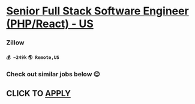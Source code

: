 # [Senior Full Stack Software Engineer (PHP/React) - US](https://www.remotewlb.com/apply/senior-full-stack-software-engineer-php-react-us)  
### Zillow  
#### `💰 ~249k` `🌎 Remote,US`  

###  Check out similar jobs below 😊

  
## CLICK TO [APPLY](https://www.remotewlb.com/apply/senior-full-stack-software-engineer-php-react-us)

